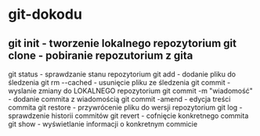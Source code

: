 # git-dokodu
git init - tworzenie lokalnego repozytorium
git clone - pobiranie repozutorium z gita
----------------------------------------
git status - sprawdzanie stanu repozytorium
git add - dodanie pliku do śledzenia
git rm --cached <file> - usunięcie pliku ze śledzenia
git commit - wyslanie zmiany do LOKALNEGO repozytorium
git commit -m "wiadomość" - dodanie commita z wiadomością
git commit -amend - edycja treści commita
git restore <file> - przywrócenie pliku do wersji repozytorium
git log - sprawdzenie historii commitów
git revert <commit> - cofnięcie konkretnego commita
git show <HASH> - wyświetlanie informacji o konkretnym commicie
